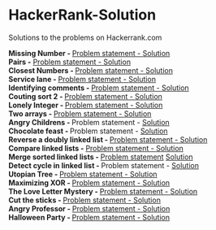 HackerRank-Solution
===================

Solutions to the problems on Hackerrank.com

<b>Missing Number - </b><a href = "https://www.hackerrank.com/challenges/missing-numbers">Problem statement - </a><a href = "https://github.com/ShrikantJadhav/HackerRank-Solution/blob/master/MissingNumber.cpp"> Solution  </a><br>
<b>Pairs -</b> <a href = "https://www.hackerrank.com/challenges/pairs">Problem statement - </a> <a href = "https://github.com/ShrikantJadhav/HackerRank-Solution/blob/master/Pairs.cpp" > Solution </a><br>
<b>Closest Numbers - </b> <a href = "https://www.hackerrank.com/challenges/closest-numbers">Problem statement - </a> <a href = "https://github.com/ShrikantJadhav/HackerRank-Solution/blob/master/closest.cpp" > Solution </a><br>
<b>Service lane - </b> <a href = "https://www.hackerrank.com/challenges/service-lane">Problem statement - </a> <a href = "https://github.com/ShrikantJadhav/HackerRank-Solution/blob/master/Service_lane.cpp" > Solution </a><br>
<b>Identifying comments - </b> <a href = "https://www.hackerrank.com/challenges/ide-identifying-comments">Problem statement - </a> <a href = "https://github.com/ShrikantJadhav/HackerRank-Solution/blob/master/Service_lane.cpp" > Solution </a><br>
<b>Couting sort 2 - </b> <a href = "https://www.hackerrank.com/challenges/countingsort2">Problem statement - </a> <a href = "https://github.com/ShrikantJadhav/HackerRank-Solution/blob/master/counting_sort2.cpp" > Solution </a><br>
<b>Lonely Integer - </b> <a href = "https://www.hackerrank.com/challenges/lonely-integer">Problem statement - </a> <a href = "https://github.com/ShrikantJadhav/HackerRank-Solution/blob/master/LonelyInteger.cpp"> Solution </a> <br>
<b>Two arrays - </b> <a href = "https://www.hackerrank.com/challenges/two-arrays">Problem statement - </a> <a href = "https://github.com/ShrikantJadhav/HackerRank-Solution/blob/master/TwoArrays.cpp"> Solution </a> <br>
<b>Angry Childrens - </b> <a hreaf = "https://www.hackerrank.com/challenges/angry-children">Problem statement - </a> <a href = "https://github.com/ShrikantJadhav/HackerRank-Solution/blob/master/AngryChildrens.cpp"> Solution </a><br>
<b>Chocolate feast - </b> <a hreaf="https://www.hackerrank.com/challenges/chocolate-feast">Problem statement - </a> <a href ="https://github.com/ShrikantJadhav/HackerRank-Solution/blob/master/ChocolateFeast.cpp"> Solution </a><br>
<b>Reverse a doubly linked list - </b> <a href = "https://www.hackerrank.com/challenges/reverse-a-doubly-linked-list">Problem statement - </a>
<a href =
"https://github.com/ShrikantJadhav/HackerRank-Solution/blob/master/ReverseDoublyLinkedList.cpp"> Solution </a><br>
<b>Compare linked lists - </b> <a href = "https://www.hackerrank.com/challenges/compare-two-linked-lists">Problem statement - </a><a href = "https://github.com/ShrikantJadhav/HackerRank-Solution/blob/master/CompareLinkedLists.cpp"> Solution</a><br>
<b>Merge sorted linked lists - </b> <a href = "https://www.hackerrank.com/challenges/merge-two-sorted-linked-lists">Problem statement</a> <a href = "https://github.com/ShrikantJadhav/HackerRank-Solution/blob/master/MergeSortLinkedLists.cpp"> Solution</a><br>
<b>Detect cycle in linked list - </b><a hreaf = "https://www.hackerrank.com/challenges/detect-whether-a-linked-list-contains-a-cycle">Problem statement - </a> <a href = "https://github.com/ShrikantJadhav/HackerRank-Solution/blob/master/LinkedListCycle.cpp"> Solution </a><br>
<b>Utopian Tree - </b><a href = "https://www.hackerrank.com/challenges/utopian-tree">Problem statement - </a><a href = "https://github.com/ShrikantJadhav/HackerRank-Solution/blob/master/UtopianTree.cpp"> Solution  </a><br>
<b>Maximizing XOR - </b><a href = "https://www.hackerrank.com/challenges/maximizing-xor">Problem statement - </a><a href = "https://github.com/ShrikantJadhav/HackerRank-Solution/blob/master/MaximizingXOR.cpp"> Solution  </a><br>
<b>The Love Letter Mystery - </b><a href = "https://www.hackerrank.com/challenges/the-love-letter-mystery">Problem statement - </a><a href = "https://github.com/ShrikantJadhav/HackerRank-Solution/blob/master/LoveLetterMystery.cpp"> Solution  </a><br>
<b>Cut the sticks - </b><a href = "https://www.hackerrank.com/challenges/cut-the-sticks">Problem statement - </a><a href = "https://github.com/ShrikantJadhav/HackerRank-Solution/blob/master/CutTheSticks.cpp"> Solution  </a><br>
<b>Angry Professor - </b><a href = "https://www.hackerrank.com/challenges/angry-professor">Problem statement - </a><a href = "https://github.com/ShrikantJadhav/HackerRank-Solution/blob/master/AngryProfessor.cpp"> Solution  </a><br>
<b>Halloween Party - </b><a href = "https://www.hackerrank.com/challenges/halloween-party">Problem statement - </a><a href = "https://github.com/ShrikantJadhav/HackerRank-Solution/blob/master/UtopianTree.cpp"> Solution  </a><br>

